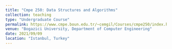 ```yaml
---
title: "Cmpe 250: Data Structures and Algorithms"
collection: teaching
type: "Undergraduate Course"
permalink: https://www.cmpe.boun.edu.tr/~cemgil/Courses/cmpe250/index.html
venue: "Bogazici University, Department of Computer Engineering"
date: 2021/09/09
location: "Istanbul, Turkey"
---
```

